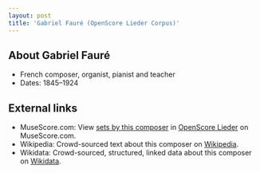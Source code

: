 ```yaml
---
layout: post
title: 'Gabriel Fauré (OpenScore Lieder Corpus)'
---
```


## About Gabriel Fauré

- French composer, organist, pianist and teacher
- Dates: 1845–1924

## External links

- MuseScore.com: View [sets by this composer] in [OpenScore Lieder] on MuseScore.com.
- Wikipedia: Crowd-sourced text about this composer on [Wikipedia].
- Wikidata: Crowd-sourced, structured, linked data about this composer on [Wikidata].

[Wikipedia]: https://en.wikipedia.org/wiki/Gabriel_Fauré
[Wikidata]: https://www.wikidata.org/wiki/Q104919
[sets by this composer]: https://musescore.com/openscore-lieder-corpus/sets?order=title&text=Fauré,+Gabriel
[OpenScore Lieder]: https://musescore.com/openscore-lieder-corpus

